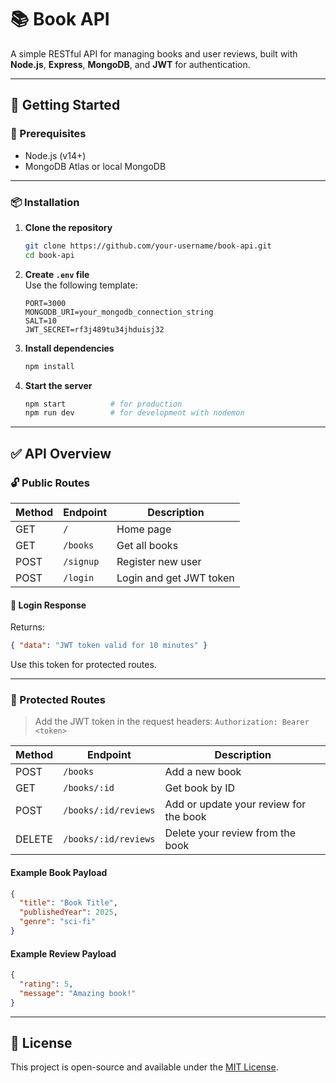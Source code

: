# 📚 Book API

A simple RESTful API for managing books and user reviews, built with **Node.js**, **Express**, **MongoDB**, and **JWT** for authentication.

---

## 🚀 Getting Started

### 🔧 Prerequisites

- Node.js (v14+)
- MongoDB Atlas or local MongoDB

---

### 📦 Installation

1. **Clone the repository**

   ```bash
   git clone https://github.com/your-username/book-api.git
   cd book-api
   ```

2. **Create `.env` file**  
   Use the following template:

   ```env
   PORT=3000
   MONGODB_URI=your_mongodb_connection_string
   SALT=10
   JWT_SECRET=rf3j489tu34jhduisj32
   ```

3. **Install dependencies**

   ```bash
   npm install
   ```

4. **Start the server**
   ```bash
   npm start          # for production
   npm run dev        # for development with nodemon
   ```

---

## ✅ API Overview

### 🔓 Public Routes

| Method | Endpoint  | Description             |
| ------ | --------- | ----------------------- |
| GET    | `/`       | Home page               |
| GET    | `/books`  | Get all books           |
| POST   | `/signup` | Register new user       |
| POST   | `/login`  | Login and get JWT token |

#### 🔐 Login Response

Returns:

```json
{ "data": "JWT token valid for 10 minutes" }
```

Use this token for protected routes.

---

### 🔐 Protected Routes

> Add the JWT token in the request headers: `Authorization: Bearer <token>`

| Method | Endpoint             | Description                            |
| ------ | -------------------- | -------------------------------------- |
| POST   | `/books`             | Add a new book                         |
| GET    | `/books/:id`         | Get book by ID                         |
| POST   | `/books/:id/reviews` | Add or update your review for the book |
| DELETE | `/books/:id/reviews` | Delete your review from the book       |

#### Example Book Payload

```json
{
  "title": "Book Title",
  "publishedYear": 2025,
  "genre": "sci-fi"
}
```

#### Example Review Payload

```json
{
  "rating": 5,
  "message": "Amazing book!"
}
```

---

## 📄 License

This project is open-source and available under the [MIT License](LICENSE).
